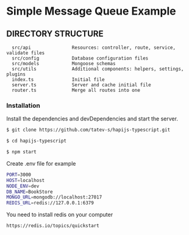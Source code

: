 # Simple Message Queue Example
DIRECTORY STRUCTURE
-------------------

      src/api               Resources: controller, route, service, validate files
      src/config            Database configuration files
      src/models            Mongoose schemas
      src/utils             Additional components: helpers, settings, plugins 
      index.ts              Initial file
      server.ts             Server and cache initial file
      router.ts             Merge all routes into one
      
### Installation
Install the dependencies and devDependencies and start the server.

```sh
$ git clone https://github.com/tatev-s/hapijs-typescript.git
```
```sh
$ cd hapijs-typescript
```
```sh
$ npm start
```

Create .env file for example
```sh
PORT=3000
HOST=localhost
NODE_ENV=dev
DB_NAME=BookStore
MONGO_URL=mongodb://localhost:27017
REDIS_URL=redis://127.0.0.1:6379
```

You need to install redis on your computer
```
https://redis.io/topics/quickstart
```


